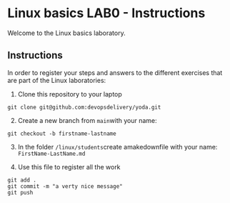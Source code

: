 # Linux basics LAB0 - Instructions

Welcome to the Linux basics laboratory.

## Instructions

In order to register your steps and answers to the different exercises that are part of the Linux laboratories:
1. Clone this repository to your laptop

```
git clone git@github.com:devopsdelivery/yoda.git
```

2. Create a new branch from `main`with your name: 
```
git checkout -b firstname-lastname 
```

3. In the folder `/linux/students`create amakedownfile with your name: `FirstName-LastName.md`

4. Use this file to register all the work
```
git add .
git commit -m "a verty nice message"
git push
```
